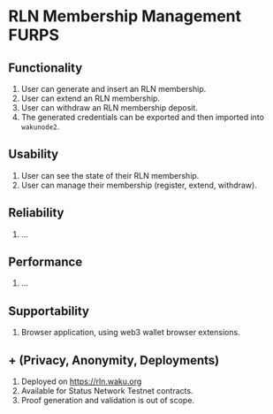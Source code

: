 # RLN Membership Management FURPS

## Functionality

1. User can generate and insert an RLN membership.
2. User can extend an RLN membership.
3. User can withdraw an RLN membership deposit.
4. The generated credentials can be exported and then imported into `wakunode2`.

## Usability

1. User can see the state of their RLN membership.
2. User can manage their membership (register, extend, withdraw).

## Reliability

1. ...

## Performance

1. ...

## Supportability

1. Browser application, using web3 wallet browser extensions.

## + (Privacy, Anonymity, Deployments)

1. Deployed on https://rln.waku.org
2. Available for Status Network Testnet contracts.
3. Proof generation and validation is out of scope.